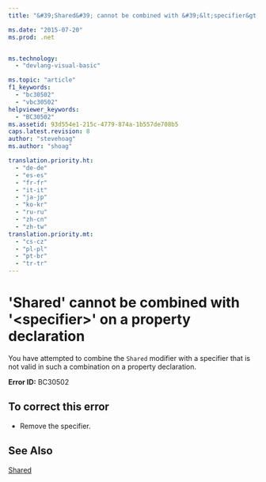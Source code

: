 ```yaml
---
title: "&#39;Shared&#39; cannot be combined with &#39;&lt;specifier&gt;&#39; on a property declaration | Microsoft Docs"

ms.date: "2015-07-20"
ms.prod: .net


ms.technology: 
  - "devlang-visual-basic"

ms.topic: "article"
f1_keywords: 
  - "bc30502"
  - "vbc30502"
helpviewer_keywords: 
  - "BC30502"
ms.assetid: 93d554e1-215c-4779-874a-1b557de708b5
caps.latest.revision: 8
author: "stevehoag"
ms.author: "shoag"

translation.priority.ht: 
  - "de-de"
  - "es-es"
  - "fr-fr"
  - "it-it"
  - "ja-jp"
  - "ko-kr"
  - "ru-ru"
  - "zh-cn"
  - "zh-tw"
translation.priority.mt: 
  - "cs-cz"
  - "pl-pl"
  - "pt-br"
  - "tr-tr"
---
```

# &#39;Shared&#39; cannot be combined with &#39;&lt;specifier&gt;&#39; on a property declaration
You have attempted to combine the `Shared` modifier with a specifier that is not valid in such a combination on a property declaration.  
  
 **Error ID:** BC30502  
  
## To correct this error  
  
-   Remove the specifier.  
  
## See Also  
 [Shared](../../visual-basic/language-reference/modifiers/shared.md)